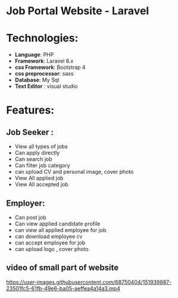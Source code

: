 # Job Portal Website - Laravel

# Technologies:
-  **Language**: PHP
-  **Framework**: Laravel 8.x
-  **css Framework**: Bootstrap 4
-  **css preprocessor**: sass
-  **Database**: My Sql
-  **Text Editor** : visual studio

# Features:
## Job Seeker :
- View all types of jobs
- Can apply directly
- Can search job
- Can filter job category
- can upload CV and personal image, cover photo
- View All applied job
- View All accepted job

## Employer:
- Can post job
- Can view applied candidate profile
- can view all applied employee for job
- can download employee cv
- can accept employee for job
- can upload logo , cover photo

## video of small part of website
https://user-images.githubusercontent.com/68750404/151939887-23501fc5-61fb-49e6-ba05-aeffea4a14a3.mp4



